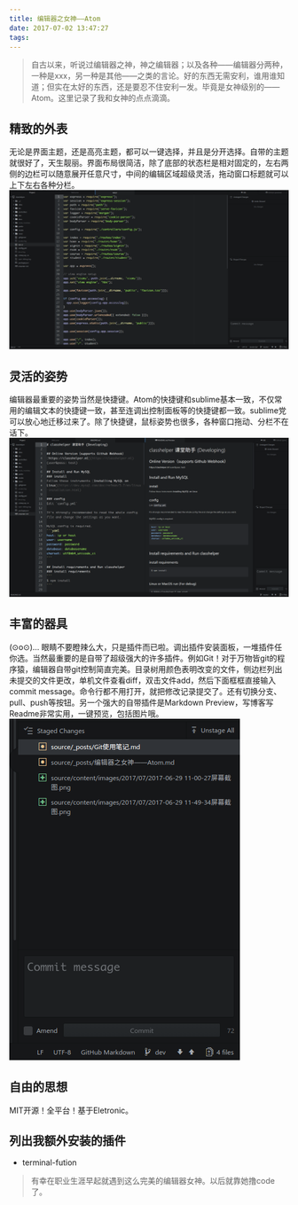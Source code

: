 ```yaml
---
title: 编辑器之女神——Atom
date: 2017-07-02 13:47:27
tags:
---
```

> 自古以来，听说过编辑器之神，神之编辑器；以及各种——编辑器分两种，一种是xxx，另一种是其他——之类的言论。好的东西无需安利，谁用谁知道；但实在太好的东西，还是要忍不住安利一发。毕竟是女神级别的——Atom。这里记录了我和女神的点点滴滴。

## 精致的外表
无论是界面主题，还是高亮主题，都可以一键选择，并且是分开选择。自带的主题就很好了，天生靓丽。界面布局很简洁，除了底部的状态栏是相对固定的，左右两侧的边栏可以随意展开任意尺寸，中间的编辑区域超级灵活，拖动窗口标题就可以上下左右各种分栏。
![自带主题](/content/images/2017/07/2017-06-29-11-00-27.png)

## 灵活的姿势
编辑器最重要的姿势当然是快捷键。Atom的快捷键和sublime基本一致，不仅常用的编辑文本的快捷键一致，甚至连调出控制面板等的快捷键都一致。sublime党可以放心地迁移过来了。除了快捷键，鼠标姿势也很多，各种窗口拖动、分栏不在话下。
![分栏md预览](/content/images/2017/07/2017-06-29-11-49-34.png)

## 丰富的器具
(⊙o⊙)… 眼睛不要瞪辣么大，只是插件而已啦。调出插件安装面板，一堆插件任你选。当然最重要的是自带了超级强大的许多插件。例如Git！对于万物皆git的程序猿，编辑器自带git控制简直完美。目录树用颜色表明改变的文件，侧边栏列出未提交的文件更改，单机文件查看diff，双击文件add，然后下面框框直接输入commit message。命令行都不用打开，就把修改记录提交了。还有切换分支、pull、push等按钮。另一个强大的自带插件是Markdown Preview，写博客写Readme非常实用，一键预览，包括图片哦。
![git](/content/images/2017/07/2017-06-29-11-55-34.png)

## 自由的思想
MIT开源！全平台！基于Eletronic。

## 列出我额外安装的插件
 - terminal-fution

> 有幸在职业生涯早起就遇到这么完美的编辑器女神。以后就靠她撸code了。
